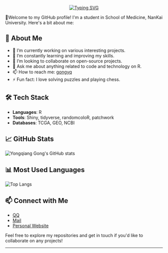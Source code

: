 <p align="center">
   <a href="https://git.io/typing-svg"><img src="https://readme-typing-svg.herokuapp.com?font=Fira+Code&pause=1000&color=F73356&center=%E5%81%87&vCenter=%E5%81%87&repeat=%E7%9C%9F&random=%E5%81%87&width=435&lines=Hi+there%2C+I'm+Yongqiang+Gong!;Why+do+you+come+here%3F;Sure%2C+it+is+not+important.;Hoping+you+can+get+helps+from+here!" alt="Typing SVG" /></a>
</p>

👋Welcome to my GitHub profile! I'm a student in School of Medicine, NanKai University. Here's a bit about me:

## 🚀 About Me
- 🔭 I’m currently working on various interesting projects.
- 🌱 I’m constantly learning and improving my skills.
- 👯 I’m looking to collaborate on open-source projects.
- 💬 Ask me about anything related to code and technology on R.
- 📫 How to reach me: [gongyq](mailto:gongyq@mail.nankai.edu.cn)
- ⚡ Fun fact: I love solving puzzles and playing chess.

## 🛠️ Tech Stack
- **Languages**: R
- **Tools**: Shiny, tidyverse, randomcoloR, patchwork
- **Databases**: TCGA, GEO, NCBI

## 📈 GitHub Stats
![Yongqiang Gong's GitHub stats](https://github-readme-stats.vercel.app/api?username=YongqiangGong&show_icons=true&theme=radical)

## 📊 Most Used Languages
![Top Langs](https://github-readme-stats.vercel.app/api/top-langs/?username=YongqiangGong&layout=compact&theme=radical)

## 📫 Connect with Me
- [QQ](mailto:2796595606@qq.com)
- [Mail](mailto:gongyq@mail.nankai.edu.cn)
- [Personal Website](http://xiyoucloud.pro:25653/)

Feel free to explore my repositories and get in touch if you'd like to collaborate on any projects!

---

<!---
YongqiangGong/YongqiangGong is a ✨ special ✨ repository because its `README.md` (this file) appears on your GitHub profile.
You can click the Preview link to take a look at your changes.
--->
